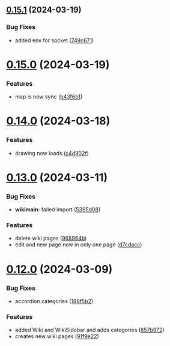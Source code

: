## [0.15.1](https://github.com/PMFrancisco/QuestWeaver-front/compare/v0.15.0...v0.15.1) (2024-03-19)


### Bug Fixes

* added env for socket ([749c671](https://github.com/PMFrancisco/QuestWeaver-front/commit/749c671684d9244e0ce03947f30bc7b66d6fb05c))



# [0.15.0](https://github.com/PMFrancisco/QuestWeaver-front/compare/v0.14.0...v0.15.0) (2024-03-19)


### Features

* map is now sync ([b43f6b1](https://github.com/PMFrancisco/QuestWeaver-front/commit/b43f6b195c2661d36f030b3ac3705bda752beee1))



# [0.14.0](https://github.com/PMFrancisco/QuestWeaver-front/compare/v0.13.0...v0.14.0) (2024-03-18)


### Features

* drawing now loads ([c4d902f](https://github.com/PMFrancisco/QuestWeaver-front/commit/c4d902f9a6cddb85b8ea4bf9bc855717cc5b52a0))



# [0.13.0](https://github.com/PMFrancisco/QuestWeaver-front/compare/v0.12.0...v0.13.0) (2024-03-11)


### Bug Fixes

* **wikimain:** failed import ([5395d08](https://github.com/PMFrancisco/QuestWeaver-front/commit/5395d0841740debf78d36062787637469d37b7b0))


### Features

* delete wiki pages ([968964b](https://github.com/PMFrancisco/QuestWeaver-front/commit/968964beb9a4a8653b850b4dfe1cd48a1f738d06))
* edit and new page now in only one page ([d7cdacc](https://github.com/PMFrancisco/QuestWeaver-front/commit/d7cdacc98d0dbd030c377fe665b9bc0495578365))



# [0.12.0](https://github.com/PMFrancisco/QuestWeaver-front/compare/v0.11.0...v0.12.0) (2024-03-09)


### Bug Fixes

* accordion categories ([188f5b2](https://github.com/PMFrancisco/QuestWeaver-front/commit/188f5b2085691a4a09a7e0e09fd363221491fde4))


### Features

* added Wiki and WikiSidebar and adds categories ([857b972](https://github.com/PMFrancisco/QuestWeaver-front/commit/857b9725c08de192ceb2428b66bf77ef55a89ed5))
* creates new wiki pages ([91f9e22](https://github.com/PMFrancisco/QuestWeaver-front/commit/91f9e2226b3addbd052b47eb3f39c69fdfeba01c))



